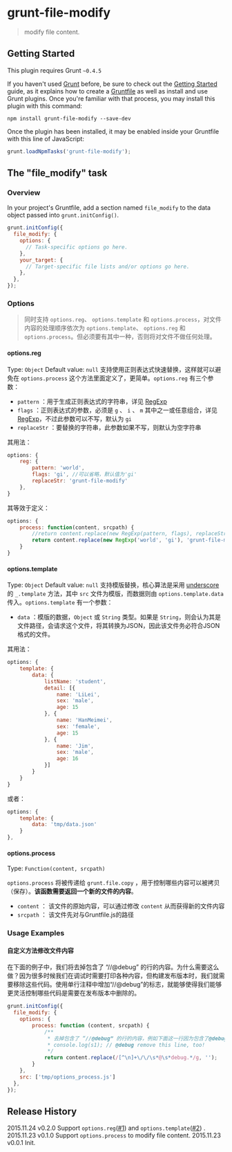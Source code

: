 # grunt-file-modify

> modify file content.

## Getting Started
This plugin requires Grunt `~0.4.5`

If you haven't used [Grunt](http://gruntjs.com/) before, be sure to check out the [Getting Started](http://gruntjs.com/getting-started) guide, as it explains how to create a [Gruntfile](http://gruntjs.com/sample-gruntfile) as well as install and use Grunt plugins. Once you're familiar with that process, you may install this plugin with this command:

```shell
npm install grunt-file-modify --save-dev
```

Once the plugin has been installed, it may be enabled inside your Gruntfile with this line of JavaScript:

```js
grunt.loadNpmTasks('grunt-file-modify');
```

## The "file_modify" task

### Overview
In your project's Gruntfile, add a section named `file_modify` to the data object passed into `grunt.initConfig()`.

```js
grunt.initConfig({
  file_modify: {
    options: {
      // Task-specific options go here.
    },
    your_target: {
      // Target-specific file lists and/or options go here.
    },
  },
});
```

### Options
> 同时支持 `options.reg`、 `options.template` 和 `options.process`，对文件内容的处理顺序依次为 `options.template`、 `options.reg` 和 `options.process`。但必须要有其中一种，否则将对文件不做任何处理。

#### options.reg
Type: `Object`
Default value: `null`
支持使用正则表达式快速替换，这样就可以避免在 `options.process` 这个方法里面定义了，更简单。`options.reg` 有三个参数：

- `pattern` ：用于生成正则表达式的字符串，详见 [RegExp](https://developer.mozilla.org/en/docs/Web/JavaScript/Reference/Global_Objects/RegExp)
- `flags` ：正则表达式的参数，必须是 `g` 、 `i` 、 `m` 其中之一或任意组合，详见 [RegExp](https://developer.mozilla.org/en/docs/Web/JavaScript/Reference/Global_Objects/RegExp)，不过此参数可以不写，默认为 `gi`
- `replaceStr` ：要替换的字符串，此参数如果不写，则默认为空字符串

其用法：
```js
options: {
    reg: {
        pattern: 'world',
        flags: 'gi', //可以省略，默认值为'gi'
        replaceStr: 'grunt-file-modify'
    },
}
```
其等效于定义：
```js
options: {
    process: function(content, srcpath) {
        //return content.replace(new RegExp(pattern, flags), replaceStr);
        return content.replace(new RegExp('world', 'gi'), 'grunt-file-modify');
    }
}
```

#### options.template
Type: `Object`
Default value: `null`
支持模版替换，核心算法是采用 [underscore](http://underscorejs.org/)的 `_.template` 方法，其中 `src` 文件为模版，而数据则由 `options.template.data` 传入。`options.template` 有一个参数：

- `data` ：模版的数据，`Object` 或 `String` 类型。如果是 `String`，则会认为其是文件路径，会请求这个文件，将其转换为JSON，因此该文件务必符合JSON格式的文件。

其用法：
```js
options: {
    template: {
        data: {
            listName: 'student',
            detail: [{
                name: 'LiLei',
                sex: 'male',
                age: 15
            }, {
                name: 'HanMeimei',
                sex: 'female',
                age: 15
            }, {
                name: 'Jim',
                sex: 'male',
                age: 16
            }]
        }
    }
}
```
或者：
```js
options: {
    template: {
        data: 'tmp/data.json'
    }
},
```

#### options.process
Type: `Function(content, srcpath)`

`options.process` 将被传递给 `grunt.file.copy` ，用于控制哪些内容可以被拷贝（保存）。**该函数需要返回一个新的文件的内容**。

- `content` ： 该文件的原始内容，可以通过修改 `content` 从而获得新的文件内容
- `srcpath` ： 该文件先对与Gruntfile.js的路径


### Usage Examples

#### 自定义方法修改文件内容
在下面的例子中，我们将去掉包含了 “//@debug” 的行的内容。为什么需要这么做？因为很多时候我们在调试时需要打印各种内容，但构建发布版本时，我们就需要移除这些代码。使用单行注释中增加“//@debug”的标志，就能够使得我们能够更灵活控制哪些代码是需要在发布版本中删除的。

```js
grunt.initConfig({
  file_modify: {
    options: {
        process: function (content, srcpath) {
            /**
             * 去掉包含了 “//@debug” 的行的内容，例如下面这一行因为包含了@debug，则该行内容将被替换为空白
             * console.log(s1); // @debug remove this line, too!
             */
            return content.replace(/[^\n]+\/\/\s*@\s*debug.*/g, '');
        }
    },
    src: ['tmp/options_process.js']
  },
});
```


## Release History
2015.11.24 v0.2.0 Support `options.reg`([#1](https://github.com/helinjiang/grunt-file-modify/issues/1)) and `options.template`([#2](https://github.com/helinjiang/grunt-file-modify/issues/2)) .
2015.11.23 v0.1.0 Support `options.process` to modify file content.
2015.11.23 v0.0.1 Init.
